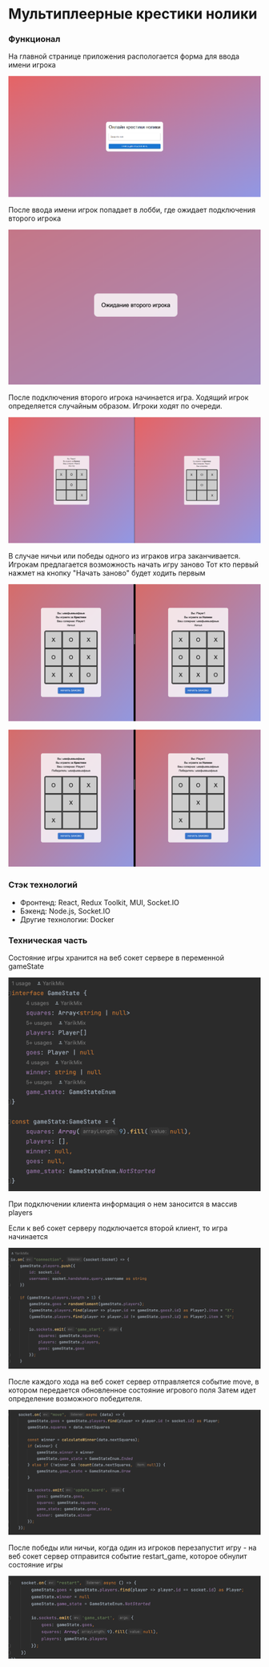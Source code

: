 # Мультиплеерные крестики нолики

### Функционал

На главной странице приложения распологается форма для ввода имени игрока

![](assets/1.png)

После ввода имени игрок попадает в лобби, где ожидает подключения второго игрока

![](assets/3.png)

После подключения второго игрока начинается игра.
Ходящий игрок определяется случайным образом.
Игроки ходят по очереди.

![](assets/2.png)

В случае ничьи или победы одного из играков игра заканчивается. 
Игрокам предлагается возможность начать игру заново
Тот кто первый нажмет на кнопку "Начать заново" будет ходить первым

![](assets/4.png)

![](assets/5.png)

### Стэк технологий

* Фронтенд: React, Redux Toolkit, MUI, Socket.IO
* Бэкенд: Node.js, Socket.IO
* Другие технологии: Docker

### Техническая часть

Состояние игры хранится на веб сокет сервере в переменной gameState

![](assets/6.png)

При подключении клиента информация о нем заносится в массив players

Если к веб сокет серверу подключается второй клиент, то игра начинается

![](assets/7.png)

После каждого хода на веб сокет сервер отправляется событие move, в котором передается обновленное состояние игрового поля
Затем идет определение возможного победителя.

![](assets/8.png)

После победы или ничьи, когда один из игроков перезапустит игру - на веб сокет сервер отправится событие restart_game, которое обнулит состояние игры

![](assets/9.png)